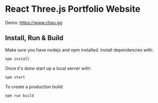 # React Three.js Portfolio Website

Demo: https://www.chao.gg

## Install, Run & Build

Make sure you have nodejs and npm installed. Install dependencies with:

```bash
npm install
```

Once it's done start up a local server with:

```bash
npm start
```

To create a production build:

```bash
npm run build
```
